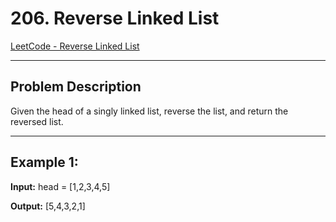 # 206. Reverse Linked List

[LeetCode - Reverse Linked List](https://leetcode.com/problems/reverse-linked-list/)

---

## Problem Description
Given the head of a singly linked list, reverse the list, and return the reversed list.

---

## Example 1:
**Input:**
head = [1,2,3,4,5]

**Output:**
[5,4,3,2,1]